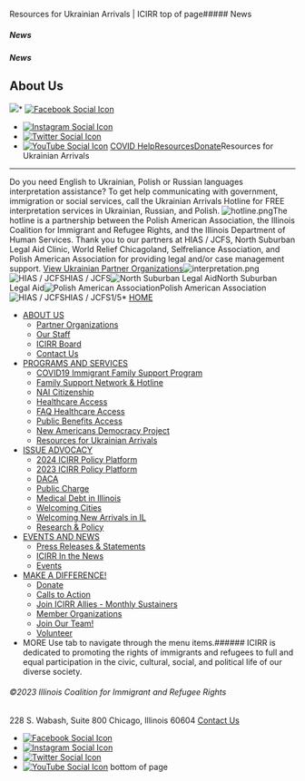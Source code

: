 
Resources for Ukrainian Arrivals | ICIRR
top of page##### News
##### News
##### News
About Us
--------
[![](https://static.wixstatic.com/media/aec63a_8815cbc55c30492bb7f74e734e7d1815~mv2.png/v1/crop/x_0,y_2,w_600,h_131/fill/w_460,h_96,al_c,q_85,usm_0.66_1.00_0.01,enc_auto/aec63a_8815cbc55c30492bb7f74e734e7d1815~mv2.png)](https://www.icirr.org)* [![Facebook Social Icon]()](http://www.facebook.com/ICIRR)
* [![Instagram Social Icon]()](https://www.instagram.com/ICIRR_IL/)
* [![Twitter Social Icon]()](https://twitter.com/icirr?lang=en)
* [![YouTube Social  Icon]()](https://www.youtube.com/user/icirr)
[COVID Help](https://www.icirr.org/covid-19-resource-guide)[Resources](https://www.icirr.org/resources)[Donate](https://illinoiscoalitionforimmigrantandrefugeerights-bloom.kindful.com/?campaign=1242232)Resources for Ukrainian Arrivals
--------------------------------
Do you need English to Ukrainian, Polish or Russian languages interpretation assistance? To get help communicating with government, immigration or social services, call the Ukrainian Arrivals Hotline for FREE interpretation services in Ukrainian, Russian, and Polish.
![hotline.png](https://static.wixstatic.com/media/f9e919_f1b5bbd9b82d4819ae41c1e7da109ba9~mv2.png/v1/fill/w_322,h_248,al_c,q_85,usm_0.66_1.00_0.01,enc_auto/hotline.png)The hotline is a partnership between the Polish American Association, the Illinois Coalition for Immigrant and Refugee Rights, and the Illinois Department of Human Services.
Thank you to our partners at HIAS / JCFS, North Suburban Legal Aid Clinic, World Relief Chicagoland, Selfreliance Association, and Polish American Association for providing legal and/or case management support.
[View Ukrainian Partner Organizations](https://docs.google.com/spreadsheets/d/1s42F1cDW5JB4QK9-CKhhNxamk5QhKI2h0FUfqePFp0k/edit#gid=0)![interpretation.png](https://static.wixstatic.com/media/f9e919_8b8354d9a97d490b9c5317a6d4dd77cb~mv2.png/v1/fill/w_321,h_248,al_c,q_85,usm_0.66_1.00_0.01,enc_auto/interpretation.png)![HIAS / JCFS](https://static.wixstatic.com/media/f9e919_9d26504d839a40a7a7a7fc7486f1dbdc~mv2.jpg/v1/fill/w_141,h_118,al_c,q_80,usm_0.66_1.00_0.01,blur_2,enc_auto/f9e919_9d26504d839a40a7a7a7fc7486f1dbdc~mv2.jpg)HIAS / JCFS![North Suburban Legal Aid](https://static.wixstatic.com/media/f9e919_16ed8ef443354e77ae5ce15c9d9baa7b~mv2.jpg/v1/fill/w_141,h_118,al_c,q_80,usm_0.66_1.00_0.01,blur_2,enc_auto/f9e919_16ed8ef443354e77ae5ce15c9d9baa7b~mv2.jpg)North Suburban Legal Aid![Polish American Association](https://static.wixstatic.com/media/f9e919_d6dde12a96d949b2b31ec2b5b8803cad~mv2.jpg/v1/fill/w_141,h_118,al_c,q_80,usm_0.66_1.00_0.01,blur_2,enc_auto/f9e919_d6dde12a96d949b2b31ec2b5b8803cad~mv2.jpg)Polish American Association![HIAS / JCFS](https://static.wixstatic.com/media/f9e919_9d26504d839a40a7a7a7fc7486f1dbdc~mv2.jpg/v1/fill/w_141,h_118,al_c,q_80,usm_0.66_1.00_0.01,blur_2,enc_auto/f9e919_9d26504d839a40a7a7a7fc7486f1dbdc~mv2.jpg)HIAS / JCFS1/5* [HOME](https://www.icirr.org)
* [ABOUT US](https://www.icirr.org/about)
	+ [Partner Organizations](https://www.icirr.org/partner-organizations)
	+ [Our Staff](https://www.icirr.org/our-staff)
	+ [ICIRR Board](https://www.icirr.org/icirr-board)
	+ [Contact Us](https://www.icirr.org/contact)
* [PROGRAMS AND SERVICES](https://www.icirr.org/programs-and-services)
	+ [COVID19 Immigrant Family Support Program](https://www.icirr.org/covidil)
	+ [Family Support Network & Hotline](https://www.icirr.org/fsn)
	+ [NAI Citizenship](https://www.icirr.org/nai)
	+ [Healthcare Access](https://www.icirr.org/healthcare-access)
	+ [FAQ Healthcare Access](https://www.icirr.org/healthcare-faq)
	+ [Public Benefits Access](https://www.icirr.org/public-benefits-access)
	+ [New Americans Democracy Project](https://www.icirr.org/new-americans-democracy-project)
	+ [Resources for Ukrainian Arrivals](https://www.icirr.org/ukrainian-arrivals)
* [ISSUE ADVOCACY](https://www.icirr.org/issue-advocacy)
	+ [2024 ICIRR Policy Platform](https://www.icirr.org/2024-platform)
	+ [2023 ICIRR Policy Platform](https://www.icirr.org/2023-platform)
	+ [DACA](https://www.icirr.org/daca)
	+ [Public Charge](https://www.icirr.org/publiccharge)
	+ [Medical Debt in Illinois](https://www.icirr.org/ilmedicaldebt)
	+ [Welcoming Cities](https://www.icirr.org/welcoming-cities)
	+ [Welcoming New Arrivals in IL](https://www.icirr.org/newarrivals)
	+ [Research & Policy](https://www.icirr.org/research-and-policy)
* [EVENTS AND NEWS](https://www.icirr.org/events-and-news-1)
	+ [Press Releases & Statements](https://www.icirr.org/press)
	+ [ICIRR In the News](https://www.icirr.org/news)
	+ [Events](https://www.icirr.org/event)
* [MAKE A DIFFERENCE!](https://www.icirr.org/make-a-difference)
	+ [Donate](https://illinoiscoalitionforimmigrantandrefugeerights-bloom.kindful.com/)
	+ [Calls to Action](https://www.icirr.org/calls-to-action)
	+ [Join ICIRR Allies - Monthly Sustainers](https://illinoiscoalitionforimmigrantandrefugeerights-bloom.kindful.com/?campaign=1258485)
	+ [Member Organizations](https://www.icirr.org/become-a-member-organization)
	+ [Join Our Team!](https://www.icirr.org/join-our-team)
	+ [Volunteer](https://www.icirr.org/volunteer)
* MORE
Use tab to navigate through the menu items.###### ICIRR is dedicated to promoting the rights of immigrants and refugees to full and equal participation in the civic, cultural, social, and political life of our diverse society.
###### ©2023 Illinois Coalition for Immigrant and Refugee Rights
228 S. Wabash, Suite 800
Chicago, Illinois 60604
[Contact Us](https://www.icirr.org/contact)
* [![Facebook Social Icon]()](http://www.facebook.com/ICIRR)
* [![Instagram Social Icon]()](https://www.instagram.com/ICIRR_IL/)
* [![Twitter Social Icon]()](https://twitter.com/icirr?lang=en)
* [![YouTube Social  Icon]()](https://www.youtube.com/user/icirr)
bottom of page
